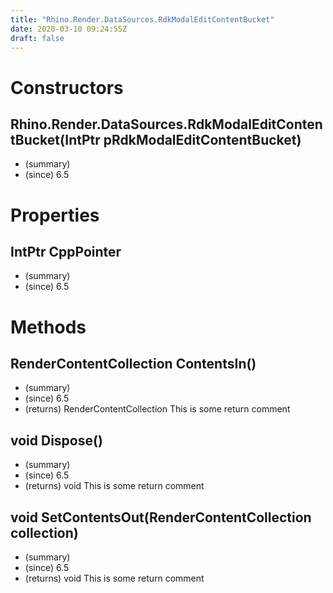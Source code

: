 ```yaml
---
title: "Rhino.Render.DataSources.RdkModalEditContentBucket"
date: 2020-03-10 09:24:55Z
draft: false
---
```


# Constructors
## Rhino.Render.DataSources.RdkModalEditContentBucket(IntPtr pRdkModalEditContentBucket)
- (summary) 
- (since) 6.5
# Properties
## IntPtr CppPointer
- (summary) 
- (since) 6.5
# Methods
## RenderContentCollection ContentsIn()
- (summary) 
- (since) 6.5
- (returns) RenderContentCollection This is some return comment
## void Dispose()
- (summary) 
- (since) 6.5
- (returns) void This is some return comment
## void SetContentsOut(RenderContentCollection collection)
- (summary) 
- (since) 6.5
- (returns) void This is some return comment
